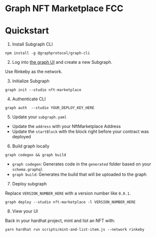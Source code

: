 # Graph NFT Marketplace FCC

# Quickstart

1. Install Subgraph CLI

```
npm install -g @graphprotocol/graph-cli
```

2. Log into [the graph UI](https://thegraph.com/studio/subgraph) and create a new Subgraph.

Use Rinkeby as the network. 

3. Initialize Subgraph

```
graph init --studio nft-marketplace
```

4. Authenticate CLI

```
graph auth  --studio YOUR_DEPLOY_KEY_HERE
```

5. Update your `subgraph.yaml`

- Update the `address` with your NftMarketplace Address
- Update the `startBlock` with the block right before your contract was deployed

6. Build graph locally

```
graph codegen && graph build
```

- `graph codegen`: Generates code in the `generated` folder based on your `schema.graphql`
- `graph build`: Generates the build that will be uploaded to the graph

7. Deploy subgraph

Replace `VERSION_NUMBER_HERE` with a version number like `0.0.1`. 

```
graph deploy --studio nft-marketplace -l VERSION_NUMBER_HERE
```

8. View your UI

Back in your hardhat project, mint and list an NFT with:

```
yarn hardhat run scripts/mint-and-list-item.js --network rinkeby
```